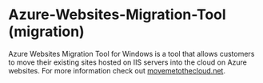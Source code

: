 # Azure-Websites-Migration-Tool (migration)
Azure Websites Migration Tool for Windows is a tool that allows customers to move their existing sites hosted on IIS servers into the cloud on Azure websites. For more information check out [movemetothecloud.net](https://www.movemetothecloud.net/).
